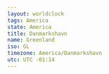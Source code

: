 ```yaml
---
layout: worldclock
tags: America
state: America
title: Danmarkshavn
name: Greenland
iso: GL
timezone: America/Danmarkshavn
utc: UTC -01:14
---
```


